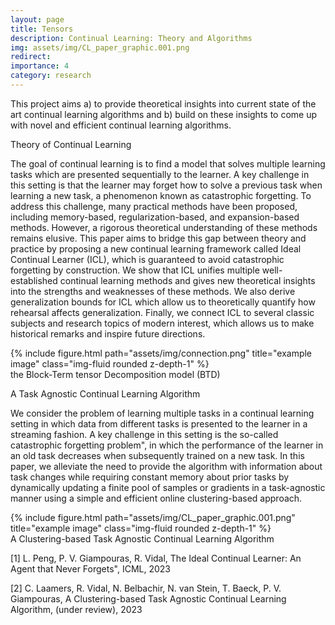```yaml
---
layout: page
title: Tensors
description: Continual Learning: Theory and Algorithms
img: assets/img/CL_paper_graphic.001.png
redirect: 
importance: 4
category: research
---
```


This project aims a) to provide  theoretical insights into current state of the art continual learning algorithms and b) build on these insights to come up with novel and efficient  continual learning algorithms.

Theory of Continual Learning

The goal of continual learning is to find a model that solves multiple learning tasks which are presented sequentially to the learner. A key challenge in this setting is that the learner may forget how to solve a previous task when learning a new task, a phenomenon known as catastrophic forgetting. To address this challenge, many practical  methods have been proposed, including memory-based, regularization-based, and expansion-based methods. However, a rigorous theoretical understanding of these methods remains elusive. This paper aims to bridge this gap between theory and practice by proposing a new continual learning framework called Ideal Continual Learner (ICL), which is guaranteed to avoid catastrophic forgetting by construction. We show that ICL unifies multiple well-established continual learning methods and gives new theoretical insights into the strengths and weaknesses of these methods. We also derive generalization bounds for ICL which allow us to theoretically quantify how rehearsal affects generalization. Finally, we connect ICL to several classic subjects and research topics of modern interest, which allows us to make historical remarks and inspire future directions.


   <div class="row">
    <div class="col-sm mt-3 mt-md-0">
        {% include figure.html path="assets/img/connection.png" title="example image" class="img-fluid rounded z-depth-1" %}
    </div>
    </div>
    <div class="caption">
    <div class="caption">
        the Block-Term tensor Decomposition model (BTD) 
    </div>
    
    
    
A Task Agnostic Continual Learning Algorithm    
    
We consider the problem of learning multiple tasks in a continual learning setting in which data from different tasks is presented to the learner in a streaming fashion. A key challenge in this setting is the so-called catastrophic forgetting problem", in which the performance of the learner in an old task decreases when subsequently trained on a new task. In this paper, we alleviate the need to provide the algorithm with information about task changes while requiring constant memory about prior tasks by dynamically updating a finite pool of samples or gradients in a task-agnostic manner using a simple and efficient online clustering-based approach.     
    
   <div class="row">
     <div class="col-sm mt-3 mt-md-0">
        {% include figure.html path="assets/img/CL_paper_graphic.001.png" title="example image" class="img-fluid rounded z-depth-1" %}
    </div>
   </div>
    <div class="caption">
        A Clustering-based Task Agnostic Continual Learning Algorithm 
    </div>


    
[1] L. Peng, P. V. Giampouras, R. Vidal, The Ideal Continual Learner: An Agent that Never Forgets", ICML, 2023<br />
 
[2] C. Laamers, R. Vidal, N. Belbachir, N. van Stein, T. Baeck, P. V. Giampouras, A Clustering-based Task Agnostic Continual Learning Algorithm, (under review), 2023<br/>





